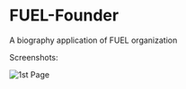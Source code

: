 # FUEL-Founder
A biography application of FUEL organization

Screenshots:

![1st Page](/1st.jpeg?raw=true)
